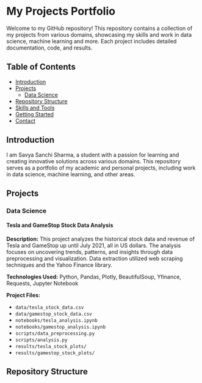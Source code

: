 # My Projects Portfolio

Welcome to my GitHub repository! This repository contains a collection of my projects from various domains, showcasing my skills and work in data science, machine learning and more. Each project includes detailed documentation, code, and results.

## Table of Contents

- [Introduction](#introduction)
- [Projects](#projects)
   - [Data Science](#data-science)
- [Repository Structure](#repository-structure)
- [Skills and Tools](#skills-and-tools)
- [Getting Started](#getting-started)
- [Contact](#contact)

## Introduction

I am Savya Sanchi Sharma, a student with a passion for learning and creating innovative solutions across various domains. This repository serves as a portfolio of my academic and personal projects, including work in data science, machine learning, and other areas.

## Projects

### Data Science

#### Tesla and GameStop Stock Data Analysis

**Description:** This project analyzes the historical stock data and revenue of Tesla and GameStop up until July 2021, all in US dollars. The analysis focuses on uncovering trends, patterns, and insights through data preprocessing and visualization. Data extraction utilized web scraping techniques and the Yahoo Finance library.

**Technologies Used:** Python, Pandas, Plotly, BeautifulSoup, Yfinance, Requests, Jupyter Notebook

**Project Files:**
- `data/tesla_stock_data.csv`
- `data/gamestop_stock_data.csv`
- `notebooks/tesla_analysis.ipynb`
- `notebooks/gamestop_analysis.ipynb`
- `scripts/data_preprocessing.py`
- `scripts/analysis.py`
- `results/tesla_stock_plots/`
- `results/gamestop_stock_plots/`


## Repository Structure

